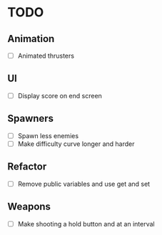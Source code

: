 # TODO

## Animation

- [ ] Animated thrusters

## UI

- [ ] Display score on end screen

## Spawners

- [ ] Spawn less enemies
- [ ] Make difficulty curve longer and harder

## Refactor

- [ ] Remove public variables and use get and set

## Weapons

- [ ] Make shooting a hold button and at an interval

